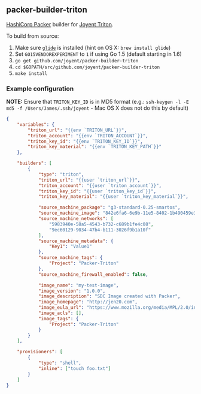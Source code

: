 ## packer-builder-triton

[HashiCorp Packer](https://packer.io) builder for
[Joyent Triton](https://www.joyent.com).

To build from source:

1. Make sure [`glide`](https://github.com/Masterminds/glide) is installed (hint
   on OS X: `brew install glide`)
1. Set `GO15VENDOREXPERIMENT` to `1` if using Go 1.5 (default starting in 1.6)
1. `go get github.com/joyent/packer-builder-triton`
1. `cd $GOPATH/src/github.com/joyent/packer-builder-triton`
1. `make install`

### Example configuration

**NOTE:** Ensure that `TRITON_KEY_ID` is in MD5 format (e.g.: `ssh-keygen -l -E md5
-f /Users/James/.ssh/joyent` - Mac OS X does not do this by default)

```json
{
    "variables": {
        "triton_url": "{{env `TRITON_URL`}}",
        "triton_account": "{{env `TRITON_ACCOUNT`}}",
        "triton_key_id": "{{env `TRITON_KEY_ID`}}",
        "triton_key_material": "{{env `TRITON_KEY_PATH`}}"
    },

    "builders": [
        {
            "type": "triton",
            "triton_url": "{{user `triton_url`}}",
            "triton_account": "{{user `triton_account`}}",
            "triton_key_id": "{{user `triton_key_id`}}",
            "triton_key_material": "{{user `triton_key_material`}}",

            "source_machine_package": "g3-standard-0.25-smartos",
            "source_machine_image": "842e6fa6-6e9b-11e5-8402-1b490459e334",
            "source_machine_networks": [
                "5983940e-58a5-4543-b732-c689b1fe4c08",
                "9ec60129-9034-47b4-b111-3026f9b1a10f"
            ],
            "source_machine_metadata": {
                "Key1": "Value1"
            },
            "source_machine_tags": {
                "Project": "Packer-Triton"
            },
            "source_machine_firewall_enabled": false,

            "image_name": "my-test-image",
            "image_version": "1.0.0",
            "image_description": "SDC Image created with Packer",
            "image_homepage": "http://jen20.com",
            "image_eula_url": "https://www.mozilla.org/media/MPL/2.0/index.815ca599c9df.txt",
            "image_acls": [],
            "image_tags": {
                "Project": "Packer-Triton"
            }
        }
    ],

    "provisioners": [
        {
            "type": "shell",
            "inline": ["touch foo.txt"]
        }
    ]
}
```
